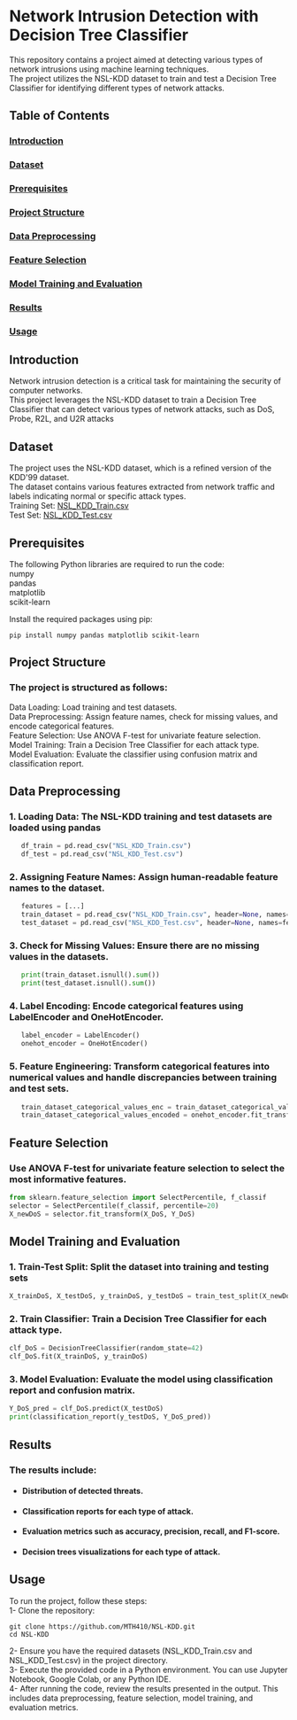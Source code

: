 # Network Intrusion Detection with Decision Tree Classifier
This repository contains a project aimed at detecting various types of network intrusions using machine learning techniques.<br>
The project utilizes the NSL-KDD dataset to train and test a Decision Tree Classifier for identifying different types of network attacks.<br>


## Table of Contents  
### [Introduction](#introduction)  <br>
### [Dataset](#dataset)  <br>
### [Prerequisites](#prerequisites) <br>
### [Project Structure](#project_structure) <br>
### [Data Preprocessing](#data_preprocessing)<br>
### [Feature Selection](#feature_selection) <br>
### [Model Training and Evaluation](#model_training_and_evaluation) <br> 
### [Results](#results)<br>
### [Usage](#usage) <br>



## Introduction 
Network intrusion detection is a critical task for maintaining the security of computer networks.<br>
This project leverages the NSL-KDD dataset to train a Decision Tree Classifier that can detect various types of network attacks, 
such as DoS, Probe, R2L, and U2R attacks<br>

## Dataset
The project uses the NSL-KDD dataset, which is a refined version of the KDD'99 dataset.<br>
The dataset contains various features extracted from network traffic and labels indicating normal or specific attack types.<br>
Training Set: [NSL_KDD_Train.csv](https://github.com/Mth410/NSL-KDD/blob/main/NSL_KDD_Train.csv) <br>
Test Set: [NSL_KDD_Test.csv](https://github.com/Mth410/NSL-KDD/blob/main/NSL_KDD_Test.csv) <br>

## Prerequisites
The following Python libraries are required to run the code:<br>
numpy<br>
pandas<br>
matplotlib<br>
scikit-learn<br>

Install the required packages using pip: 
```
pip install numpy pandas matplotlib scikit-learn
```
## Project Structure
### The project is structured as follows:<br>

Data Loading: Load training and test datasets.<br>
Data Preprocessing: Assign feature names, check for missing values, and encode categorical features.<br>
Feature Selection: Use ANOVA F-test for univariate feature selection.<br>
Model Training: Train a Decision Tree Classifier for each attack type.<br>
Model Evaluation: Evaluate the classifier using confusion matrix and classification report.<br>

## Data Preprocessing
### 1. Loading Data: The NSL-KDD training and test datasets are loaded using pandas<br>
```python
   df_train = pd.read_csv("NSL_KDD_Train.csv")
   df_test = pd.read_csv("NSL_KDD_Test.csv")
```
### 2. Assigning Feature Names: Assign human-readable feature names to the dataset.
```python
   features = [...]
   train_dataset = pd.read_csv("NSL_KDD_Train.csv", header=None, names=features)
   test_dataset = pd.read_csv("NSL_KDD_Test.csv", header=None, names=features)
```
### 3. Check for Missing Values: Ensure there are no missing values in the datasets.
```python
   print(train_dataset.isnull().sum())
   print(test_dataset.isnull().sum())
```
### 4. Label Encoding: Encode categorical features using LabelEncoder and OneHotEncoder.
```python
   label_encoder = LabelEncoder()
   onehot_encoder = OneHotEncoder()
```
### 5. Feature Engineering: Transform categorical features into numerical values and handle discrepancies between training and test sets.
```python
   train_dataset_categorical_values_enc = train_dataset_categorical_values.apply(LabelEncoder().fit_transform)
   train_dataset_categorical_values_encoded = onehot_encoder.fit_transform(train_dataset_categorical_values_enc)
```
## Feature Selection
### Use ANOVA F-test for univariate feature selection to select the most informative features.
```python
from sklearn.feature_selection import SelectPercentile, f_classif
selector = SelectPercentile(f_classif, percentile=20)
X_newDoS = selector.fit_transform(X_DoS, Y_DoS)
```
## Model Training and Evaluation
### 1. Train-Test Split: Split the dataset into training and testing sets
```python
X_trainDoS, X_testDoS, y_trainDoS, y_testDoS = train_test_split(X_newDoS, Y_DoS, test_size=0.2, random_state=42)
```
### 2. Train Classifier: Train a Decision Tree Classifier for each attack type.
```python
clf_DoS = DecisionTreeClassifier(random_state=42)
clf_DoS.fit(X_trainDoS, y_trainDoS)
```
### 3. Model Evaluation: Evaluate the model using classification report and confusion matrix.
```python
Y_DoS_pred = clf_DoS.predict(X_testDoS)
print(classification_report(y_testDoS, Y_DoS_pred))
```
## Results
### The results include:

* #### Distribution of detected threats.<br>
* #### Classification reports for each type of attack.<br>
* #### Evaluation metrics such as accuracy, precision, recall, and F1-score.<br>
* #### Decision trees visualizations for each type of attack.

## Usage
To run the project, follow these steps:<br>
1- Clone the repository:
```
git clone https://github.com/MTH410/NSL-KDD.git 
cd NSL-KDD
```
2- Ensure you have the required datasets (NSL_KDD_Train.csv and NSL_KDD_Test.csv) in the project directory.<br>
3- Execute the provided code in a Python environment. You can use Jupyter Notebook, Google Colab, or any Python IDE.<br>
4- After running the code, review the results presented in the output. This includes data preprocessing, feature selection, model training, and evaluation metrics.
